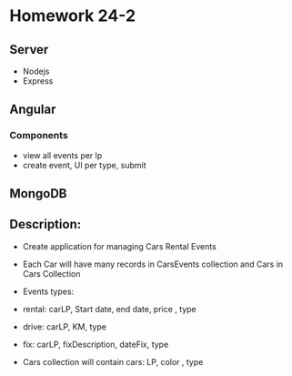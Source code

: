 # Homework 24-2
## Server 
   - Nodejs 
   - Express

## Angular
### Components
- view all events per lp
- create event, UI per type, submit
  
## MongoDB

## Description:
- Create application for managing Cars Rental Events
- Each Car will have many records in CarsEvents collection and Cars in Cars Collection
- Events types:
 - rental: carLP, Start date, end date, price , type
 - drive: carLP, KM, type
 - fix: carLP, fixDescription, dateFix, type
 
- Cars collection will contain cars: LP, color , type




